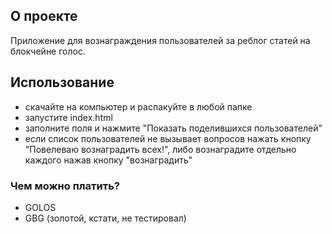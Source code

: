 ## О проекте
Приложение для вознаграждения пользователей за реблог статей на блокчейне голос.

## Использование
- скачайте на компьютер и распакуйте в любой папке
- запустите index.html
- заполните поля и нажмите "Показать поделившихся пользователей"
- если список пользователей не вызывает вопросов нажать кнопку "Повелеваю вознаградить всех!", либо вознаградите отдельно каждого нажав кнопку "вознаградить"

### Чем можно платить?
- GOLOS
- GBG (золотой, кстати, не тестировал)
